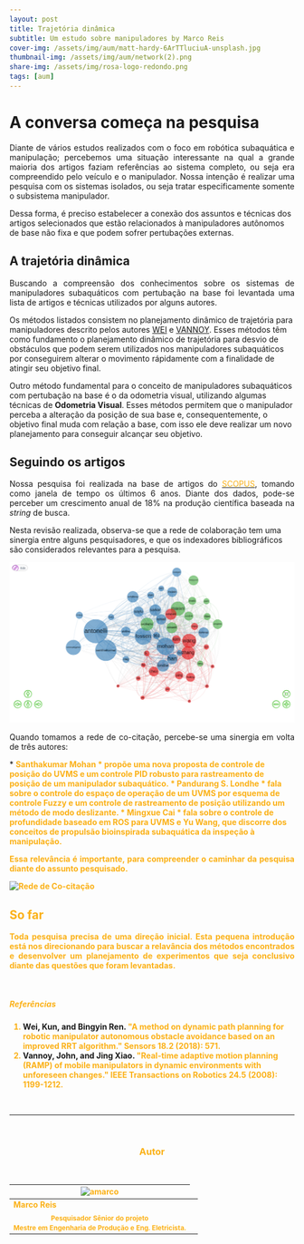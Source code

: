 ```yaml
---
layout: post
title: Trajetória dinâmica
subtitle: Um estudo sobre manipuladores by Marco Reis
cover-img: /assets/img/aum/matt-hardy-6ArTTluciuA-unsplash.jpg
thumbnail-img: /assets/img/aum/network(2).png
share-img: /assets/img/rosa-logo-redondo.png
tags: [aum]
---
```

# A conversa começa na pesquisa
<p style="text-align: justify;">
Diante de vários estudos realizados com o foco em robótica subaquática e manipulação; percebemos uma situação interessante na qual a grande maioria dos artigos faziam referências ao sistema completo, ou seja era compreendido pelo veículo e o manipulador. Nossa intenção é realizar uma pesquisa com os sistemas isolados, ou seja tratar especificamente somente o subsistema manipulador. 

Dessa forma, é preciso estabelecer a conexão dos assuntos e técnicas dos artigos selecionados que estão relacionados à manipuladores autônomos de base não fixa e que podem sofrer pertubações externas. 
</p>

## A trajetória dinâmica
<p style="text-align: justify;">
Buscando a compreensão dos conhecimentos sobre os sistemas de manipuladores subaquáticos com pertubação na base foi levantada uma lista de artigos e técnicas utilizados por alguns autores. 

Os métodos listados consistem no planejamento dinâmico de trajetória para manipuladores descrito pelos autores <a href="#WEI">WEI</a> e <a href="#VANNOY">VANNOY</a>. Esses métodos têm como fundamento o planejamento dinâmico de trajetória para desvio de obstáculos que podem serem utilizados nos manipuladores subaquáticos por conseguirem alterar o movimento rápidamente com a finalidade de atingir seu objetivo final. 

Outro método fundamental para o conceito de manipuladores subaquáticos com pertubação na base é o da odometria visual, utilizando algumas técnicas de <b>Odometria Visual</b>. Esses métodos permitem que o manipulador perceba a alteração da posição de sua base e, consequentemente, o objetivo final muda com relação a base, com isso ele deve realizar um novo planejamento para conseguir alcançar seu objetivo.
</p>

## Seguindo os artigos
<p style="text-align: justify;">
Nossa pesquisa foi realizada na base de artigos do <a href="https://www.elsevier.com/en-in/solutions/scopus"><font color="#fbb117">SCOPUS</font></a>, tomando como janela de tempo os últimos 6 anos. Diante dos dados, pode-se perceber um crescimento anual de 18% na produção científica baseada na <a style="font-style: italic;">string</a> de busca.

Nesta revisão realizada, observa-se que a rede de colaboração tem uma sinergia entre alguns pesquisadores, e que os indexadores bibliográficos são considerados relevantes para a pesquisa.
</p>

![network-3](/assets/img/aum/network-3.png)

<p style="text-align: justify;">
Quando tomamos a rede de co-citação, percebe-se uma sinergia em volta de três autores:
</p>
  * <b><font color="#fbb117">Santhakumar Mohan<font>
    * propõe uma nova proposta de controle de posição do UVMS e um controle PID robusto para rastreamento de posição de um manipulador subaquático.
  * <b><font color="#fbb117">Pandurang S. Londhe<font>
    * fala sobre o controle do espaço de operação de um UVMS por esquema de controle Fuzzy e um controle de rastreamento de posição utilizando um método de modo deslizante.
  * <b><font color="#fbb117">Mingxue Cai<font>
    * fala sobre o controle de profundidade baseado em ROS para UVMS e Yu Wang, que discorre dos conceitos de propulsão bioinspirada subaquática da inspeção à manipulação.

<p style="text-align: justify;">
Essa relevância é importante, para compreender o caminhar da pesquisa diante do assunto pesquisado.
</p>

![Rede de Co-citação](https://mhar-vell.github.io/rasc/assets/img/aum/network-2.png)

## So far
<p style="text-align: justify;">
Toda pesquisa precisa de uma direção inicial. Esta pequena introdução está nos direcionando para buscar a relavância dos métodos encontrados e desenvolver um planejamento de experimentos que seja conclusivo diante das questões que foram levantadas.
</p>

<br>

##### Referências
1. <a id="WEI">**Wei, Kun, and Bingyin Ren.**</a> "A method on dynamic path planning for robotic manipulator autonomous obstacle avoidance based on an improved RRT algorithm." Sensors 18.2 (2018): 571.  
2. <a id="VANNOY">**Vannoy, John, and Jing Xiao.**</a> "Real-time adaptive motion planning (RAMP) of mobile manipulators in dynamic environments with unforeseen changes." IEEE Transactions on Robotics 24.5 (2008): 1199-1212. 


<br>

---------------------
<br>

<!-- autor -->
<center><h3 class="post-title">Autor</h3><br/></center>
<div class="row">
  <div class="col-xl-auto offset-xl-0 col-lg-4 offset-lg-0 center">
    <table class="table-borderless highlight">
      <thead>
        <tr>
          <th><img src="{{ 'assets/img/people/marcoreis8b&w-1.png' | relative_url }}" width="100" alt="amarco" class="img-fluid rounded-circle" /></th>
        </tr>
      </thead>
      <tbody>
        <tr class="font-weight-bolder" style="text-align: center margin-top: 0">
          <td>Marco Reis</td>
        </tr>
        <tr style="text-align: center" >
          <td style="vertical-align: top"><small>Pesquisador Sênior do projeto<br>Mestre em Engenharia de Produção e Eng. Eletricista.</small></td>
          <td></td>
        </tr>
      </tbody>
    </table>
  </div>
</div>

<br>
